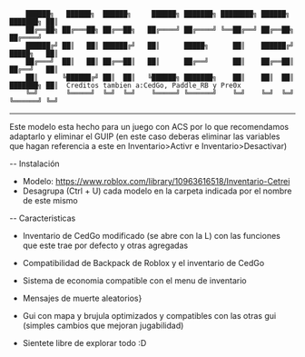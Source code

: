 

        ██████╗   ██████╗  ██████╗     ██████╗ ███████╗ ████████╗ ██████╗  ███████╗ ██║
        ██╔══██╗ ██╔═══██╗ ██╔══██╗   ██╔════╝ ██╔════╝ ╚══██╔══╝ ██╔══██╗ ██╔════╝
        ██████╔╝ ██║   ██║ ██████╔╝   ██║      █████╗      ██║    ██████╔╝ █████╗   ██║
        ██╔═══╝  ██║   ██║ ██╔══██║   ██║      ██╔══╝      ██║    ██╔══██║ ██╔══╝   ██║ 
        ██║      ╚██████╔╝ ██║  ██║   ╚██████╗ ███████╗    ██║    ██║  ██║ ███████╗ ██║  Creditos tambien a:CedGo, Paddle_RB y Pre0x
        ╚═╝       ╚═════╝  ╚═╝  ╚═╝    ╚═════╝ ╚══════╝    ╚═╝    ╚═╝  ╚═╝ ╚══════╝ ╚═╝

______________________________________________________________________________________________________________

Este modelo esta hecho para un juego con ACS por lo que recomendamos adaptarlo y eliminar el GUIP  (en este caso deberas eliminar las variables que hagan referencia a este en Inventario>Activr e Inventario>Desactivar)

--  Instalación
* Modelo: https://www.roblox.com/library/10963616518/Inventario-Cetrei
* Desagrupa (Ctrl + U) cada modelo en la carpeta indicada por el nombre de este mismo

-- Caracteristicas
* Inventario de CedGo modificado (se abre con la L) con las funciones que este trae por defecto y otras agregadas

* Compatibilidad de Backpack de Roblox y el inventario de CedGo

* Sistema de economia compatible con el menu de inventario

* Mensajes de muerte aleatorios}

* Gui con mapa y brujula optimizados y compatibles con las otras gui (simples cambios que mejoran jugabilidad)

* Sientete libre de explorar todo :D
